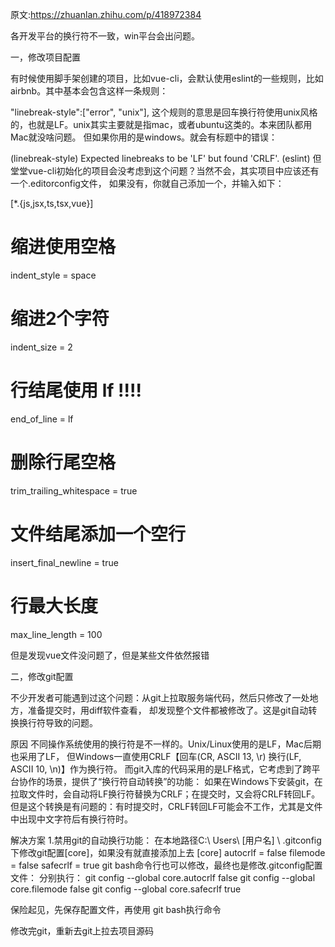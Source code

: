原文:https://zhuanlan.zhihu.com/p/418972384

各开发平台的换行符不一致，win平台会出问题。

一，修改项目配置

有时候使用脚手架创建的项目，比如vue-cli，会默认使用eslint的一些规则，比如airbnb。其中基本会包含这样一条规则：

"linebreak-style":["error", "unix"], 
这个规则的意思是回车换行符使用unix风格的，也就是LF。unix其实主要就是指mac，或者ubuntu这类的。本来团队都用Mac就没啥问题。
但如果你用的是windows。就会有标题中的错误：

(linebreak-style) Expected linebreaks to be 'LF' but found 'CRLF'. (eslint)
但堂堂vue-cli初始化的项目会没考虑到这个问题？当然不会，其实项目中应该还有一个.editorconfig文件，
如果没有，你就自己添加一个，并输入如下：

[*.{js,jsx,ts,tsx,vue}]
# 缩进使用空格
indent_style = space
# 缩进2个字符
indent_size = 2
# 行结尾使用 lf !!!!
end_of_line = lf
# 删除行尾空格
trim_trailing_whitespace = true
# 文件结尾添加一个空行
insert_final_newline = true
# 行最大长度
max_line_length = 100

但是发现vue文件没问题了，但是某些文件依然报错

二，修改git配置

不少开发者可能遇到过这个问题：从git上拉取服务端代码，然后只修改了一处地方，准备提交时，用diff软件查看，
却发现整个文件都被修改了。这是git自动转换换行符导致的问题。

原因
不同操作系统使用的换行符是不一样的。Unix/Linux使用的是LF，Mac后期也采用了LF，
但Windows一直使用CRLF【回车(CR, ASCII 13, \r) 换行(LF, ASCII 10, \n)】作为换行符。
而git入库的代码采用的是LF格式，它考虑到了跨平台协作的场景，提供了“换行符自动转换”的功能：
如果在Windows下安装git，在拉取文件时，会自动将LF换行符替换为CRLF；在提交时，又会将CRLF转回LF。
但是这个转换是有问题的：有时提交时，CRLF转回LF可能会不工作，尤其是文件中出现中文字符后有换行符时。

解决方案
1.禁用git的自动换行功能：
在本地路径C:\ Users\ [用户名] \ .gitconfig下修改git配置[core]，如果没有就直接添加上去
[core]
	autocrlf = false
	filemode = false
	safecrlf = true
git bash命令行也可以修改，最终也是修改.gitconfig配置文件：
分别执行：
git config --global core.autocrlf false
git config --global core.filemode false
git config --global core.safecrlf true

保险起见，先保存配置文件，再使用 git bash执行命令

修改完git，重新去git上拉去项目源码

